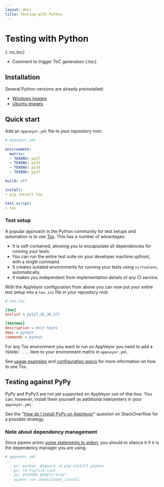 ```yaml
---
layout: docs
title: Testing with Python
---
```


<!-- markdownlint-disable MD022 MD032 -->
# Testing with Python
{:.no_toc}

* Comment to trigger ToC generation
{:toc}
<!-- markdownlint-enable MD022 MD032 -->

## Installation

Several Python versions are already preinstalled:

* [Windows images](/docs/windows-images-software/#python)
* [Ubuntu images](/docs/linux-images-software/#python)

## Quick start

Add an `appveyor.yml` file to your repository root:

```yaml
# appveyor.yml
---
environment:
  matrix:
  - TOXENV: py27
  - TOXENV: py35
  - TOXENV: py36
  - TOXENV: py37

build: off

install:
- pip install tox

test_script:
- tox
```

### Test setup

A popular approach in the Python community for test setups and automation is
to use [Tox](https://tox.readthedocs.io/). This has a number of advantages:

* It is self-contained, allowing you to encapsulate all dependencies for running your tests.
* You can run the entire test suite on your developer machine upfront, with a single command.
* It creates isolated environments for running your tests using `virtualenv`, automatically.
* It makes you independent from implementation details of any CI service.

With the AppVeyor configuration from above you can now put your entire test
setup into a `tox.ini` file in your repository root:

```ini
# tox.ini

[tox]
envlist = py{27,35,36,37}

[testenv]
description = Unit tests
deps = pytest
commands = pytest
```

For any Tox environment you want to run on AppVeyor you need to add a
`TOXENV: ...` item to your environment matrix in `appveyor.yml`.

See [usage examples](https://tox.readthedocs.io/en/latest/example/basic.html)
and [configuration specs](https://tox.readthedocs.io/en/latest/config.html)
for more information on how to use Tox.

## Testing against PyPy

PyPy and PyPy3 are not yet supported on AppVeyor out-of-the-box. You can,
however, install them yourself as additional interpreters in your `appveyor.yml`.

See the "[How do I install PyPy on AppVeyor](
https://stackoverflow.com/questions/30822873/how-do-i-install-pypy-on-appveyor
)" question on StackOverflow for a possible strategy.


### Note about dependency management

Since pipenv prints [some statements to stderr](https://github.com/pypa/pipenv/issues/2945), you should to silence it if it is the dependency manager you are using.

```yaml
# appveyor.yml
...
  - ps: python -Wignore -m pip install pipenv
  - ps: rm Pipfile.lock
  - ps: $PIPENV_QUIET="true"
  - pipenv run conditional_install
```